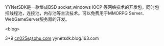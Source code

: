 YYNetSDK是一款集成BSD socket,windows IOCP 等网络技术的开发包，同时包括线程池，连接池，内存池等主流技术。可以免费用于MMORPG Server、WebGameServer服务器的开发。



&lt;blog&gt;


3\*9
cn025@sohu.com
yynetsdk.blog.163.com
